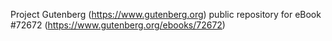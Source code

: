 Project Gutenberg (https://www.gutenberg.org) public repository
for eBook #72672 (https://www.gutenberg.org/ebooks/72672)
